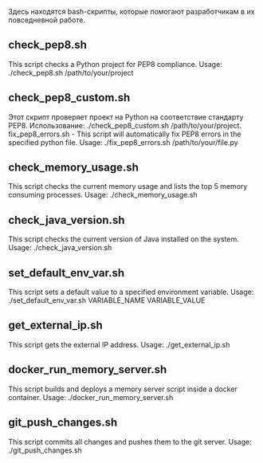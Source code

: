 Здесь находятся bash-скрипты, которые помогают разработчикам в их повседневной работе.

## check_pep8.sh
This script checks a Python project for PEP8 compliance. Usage: ./check_pep8.sh /path/to/your/project

## check_pep8_custom.sh
Этот скрипт проверяет проект на Python на соответствие стандарту PEP8. Использование: ./check_pep8_custom.sh /path/to/your/project.
fix_pep8_errors.sh - This script will automatically fix PEP8 errors in the specified python file. Usage: ./fix_pep8_errors.sh /path/to/your/file.py


## check_memory_usage.sh
This script checks the current memory usage and lists the top 5 memory consuming processes. Usage: ./check_memory_usage.sh
## check_java_version.sh
This script checks the current version of Java installed on the system. Usage: ./check_java_version.sh

## set_default_env_var.sh
This script sets a default value to a specified environment variable. Usage: ./set_default_env_var.sh VARIABLE_NAME VARIABLE_VALUE

## get_external_ip.sh
This script gets the external IP address. Usage: ./get_external_ip.sh

## docker_run_memory_server.sh
This script builds and deploys a memory server script inside a docker container. Usage: ./docker_run_memory_server.sh

## git_push_changes.sh
This script commits all changes and pushes them to the git server. Usage: ./git_push_changes.sh